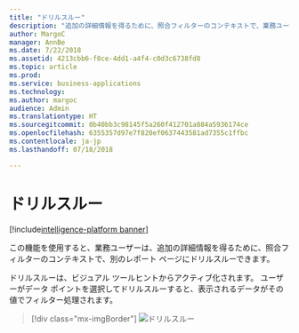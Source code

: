 ```yaml
---
title: "ドリルスルー"
description: "追加の詳細情報を得るために、照合フィルターのコンテキストで、業務ユーザーが別のレポート ページにドリルスルーできるようにします。"
author: MargoC
manager: AnnBe
ms.date: 7/22/2018
ms.assetid: 4213cbb6-f0ce-4dd1-a4f4-c0d3c6738fd8
ms.topic: article
ms.prod: 
ms.service: business-applications
ms.technology: 
ms.author: margoc
audience: Admin
ms.translationtype: HT
ms.sourcegitcommit: 0b40bb3c98145f5a260f412701a884a5936174ce
ms.openlocfilehash: 6355357d97e7f820ef0637443581ad7355c1ffbc
ms.contentlocale: ja-jp
ms.lasthandoff: 07/18/2018

---
```

# <a name="drillthrough"></a>ドリルスルー

[!include[intelligence-platform banner](../../includes/intelligence-platform.md)]




この機能を使用すると、業務ユーザーは、追加の詳細情報を得るために、照合フィルターのコンテキストで、別のレポート ページにドリルスルーできます。 

ドリルスルーは、ビジュアル ツールヒントからアクティブ化されます。 ユーザーがデータ ポイントを選択してドリルスルーすると、表示されるデータがその値でフィルター処理されます。

> [!div class="mx-imgBorder"]
> ![](media/drill-through-1.png "ドリルスルー")

